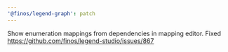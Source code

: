 ```yaml
---
'@finos/legend-graph': patch
---
```


Show enumeration mappings from dependencies in mapping editor. Fixed https://github.com/finos/legend-studio/issues/867
